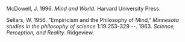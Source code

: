 McDowell, J. 1996. *Mind and World*. Harvard University Press.

Sellars, W. 1956. "Empiricism and the Philosophy of Mind," *Minnesota studies in the philosophy of science* 1:19:253-329
--. 1963. *Science, Perception, and Reality*. Ridgeview.
